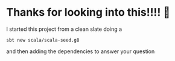 # Thanks for looking into this!!!! 🙏
I started this project from a clean slate doing a 
````
sbt new scala/scala-seed.g8
````

 and then adding the dependencies to answer your question